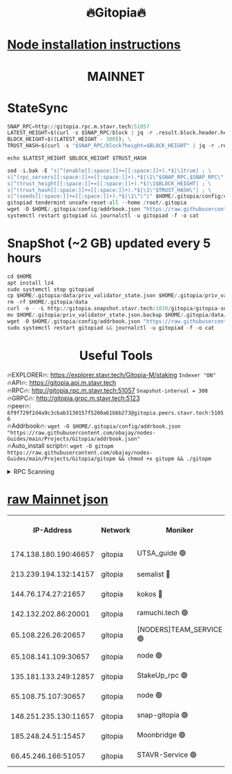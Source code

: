 <h1 align="center"> 🔥Gitopia🔥</h1>

[Node installation instructions](https://github.com/obajay/nodes-Guides/tree/main/Projects/Gitopia)
=

<h1 align="center"> MAINNET</h1>

# StateSync
```python
SNAP_RPC=http://gitopia.rpc.m.stavr.tech:51057
LATEST_HEIGHT=$(curl -s $SNAP_RPC/block | jq -r .result.block.header.height); \
BLOCK_HEIGHT=$((LATEST_HEIGHT - 300)); \
TRUST_HASH=$(curl -s "$SNAP_RPC/block?height=$BLOCK_HEIGHT" | jq -r .result.block_id.hash)

echo $LATEST_HEIGHT $BLOCK_HEIGHT $TRUST_HASH

sed -i.bak -E "s|^(enable[[:space:]]+=[[:space:]]+).*$|\1true| ; \
s|^(rpc_servers[[:space:]]+=[[:space:]]+).*$|\1\"$SNAP_RPC,$SNAP_RPC\"| ; \
s|^(trust_height[[:space:]]+=[[:space:]]+).*$|\1$BLOCK_HEIGHT| ; \
s|^(trust_hash[[:space:]]+=[[:space:]]+).*$|\1\"$TRUST_HASH\"| ; \
s|^(seeds[[:space:]]+=[[:space:]]+).*$|\1\"\"|" $HOME/.gitopia/config/config.toml
gitopiad tendermint unsafe-reset-all --home /root/.gitopia
wget -O $HOME/.gitopia/config/addrbook.json "https://raw.githubusercontent.com/obajay/nodes-Guides/main/Projects/Gitopia/addrbook.json"
systemctl restart gitopiad && journalctl -u gitopiad -f -o cat
```
# SnapShot (~2 GB) updated every 5 hours
```python
cd $HOME
apt install lz4
sudo systemctl stop gitopiad
cp $HOME/.gitopia/data/priv_validator_state.json $HOME/.gitopia/priv_validator_state.json.backup
rm -rf $HOME/.gitopia/data
curl -o - -L http://gitopia.snapshot.stavr.tech:1030/gitopia/gitopia-snap.tar.lz4 | lz4 -c -d - | tar -x -C $HOME/.gitopia --strip-components 2
mv $HOME/.gitopia/priv_validator_state.json.backup $HOME/.gitopia/data/priv_validator_state.json
wget -O $HOME/.gitopia/config/addrbook.json "https://raw.githubusercontent.com/obajay/nodes-Guides/main/Projects/Gitopia/addrbook.json"
sudo systemctl restart gitopiad && journalctl -u gitopiad -f -o cat
```
 <h1 align="center"> Useful Tools</h1>

🔥EXPLORER🔥:      https://explorer.stavr.tech/Gitopia-M/staking  `Indexer "ON"` \
🔥API🔥: 			 		 https://gitopia.api.m.stavr.tech \
🔥RPC🔥:           http://gitopia.rpc.m.stavr.tech:51057              `Snapshot-interval = 300` \
🔥GRPC🔥:          http://gitopia.grpc.m.stavr.tech:5123 \
🔥peer🔥:					 `6f9f729f2d4a9c3cbab3130157f5200a61bbb273@gitopia.peers.stavr.tech:51056` \
🔥Addrbook🔥:    ```wget -O $HOME/.gitopia/config/addrbook.json "https://raw.githubusercontent.com/obajay/nodes-Guides/main/Projects/Gitopia/addrbook.json"``` \
🔥Auto_install script🔥: ```wget -O gitopm https://raw.githubusercontent.com/obajay/nodes-Guides/main/Projects/Gitopia/gitopm && chmod +x gitopm && ./gitopm```


<details>
<summary>RPC Scanning</summary>

<h2 align="center"> We scan nodes in real time every 4 hours. And we provide the final result of RPC endpoints.
We cannot influence the operation of these nodes in any way. </h2>


```python
If Voting Power is higher than 0 --> then the Node is a validator of the network and may be subject to attack and be a potential threat to the chain.
```
```python
We marked such validators with a red symbol
```

</details>

[raw Mainnet json](https://rpc-check.gitopm.stavr.tech/gitopm/rpc-gitopm-result.json)
=

<table><tr><th>IP-Address</th><th>Network</th><th>Moniker</th><th>Latest Block Height</th><th>Earliest Block Height</th><th>Catching Up</th><th>Voting Power</th><th>Scan Time</th></tr><tr><td>174.138.180.190:46657</td><td>gitopia</td><td>UTSA_guide 🟢</td><td>10121568</td><td>6071990</td><td>False</td><td>0</td><td>2023-12-04T13:49:59.082143284UTC</td></tr><tr><td>213.239.194.132:14157</td><td>gitopia</td><td>semalist 🔴</td><td>10121592</td><td>6071990</td><td>False</td><td>429084</td><td>2023-12-04T13:50:18.329099826UTC</td></tr><tr><td>144.76.174.27:21657</td><td>gitopia</td><td>kokos 🔴</td><td>10121598</td><td>6071990</td><td>False</td><td>936373</td><td>2023-12-04T13:50:28.523828373UTC</td></tr><tr><td>142.132.202.86:20001</td><td>gitopia</td><td>ramuchi.tech 🟢</td><td>10121598</td><td>6548337</td><td>False</td><td>0</td><td>2023-12-04T13:50:27.726756258UTC</td></tr><tr><td>65.108.226.26:20657</td><td>gitopia</td><td>[NODERS]TEAM_SERVICE 🟢</td><td>10121609</td><td>6846001</td><td>False</td><td>0</td><td>2023-12-04T13:50:45.669476095UTC</td></tr><tr><td>65.108.141.109:30657</td><td>gitopia</td><td>node 🟢</td><td>10121597</td><td>6931333</td><td>False</td><td>0</td><td>2023-12-04T13:50:27.219448690UTC</td></tr><tr><td>135.181.133.249:12857</td><td>gitopia</td><td>StakeUp_rpc 🟢</td><td>10121598</td><td>8010001</td><td>False</td><td>0</td><td>2023-12-04T13:50:28.081196086UTC</td></tr><tr><td>65.108.75.107:30657</td><td>gitopia</td><td>node 🟢</td><td>10121605</td><td>8802845</td><td>False</td><td>0</td><td>2023-12-04T13:50:39.067682910UTC</td></tr><tr><td>148.251.235.130:11657</td><td>gitopia</td><td>snap-gitopia 🟢</td><td>10121597</td><td>9516001</td><td>False</td><td>0</td><td>2023-12-04T13:50:27.493784226UTC</td></tr><tr><td>185.248.24.51:15457</td><td>gitopia</td><td>Moonbridge 🟢</td><td>10121592</td><td>9781501</td><td>False</td><td>0</td><td>2023-12-04T13:50:18.689370692UTC</td></tr><tr><td>66.45.246.166:51057</td><td>gitopia</td><td>STAVR-Service 🟢</td><td>10121585</td><td>10119001</td><td>False</td><td>0</td><td>2023-12-04T13:50:07.862328217UTC</td></tr></table>

